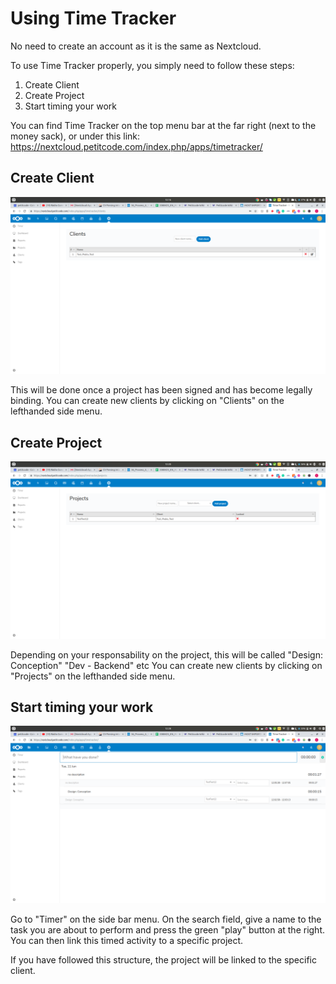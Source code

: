 <!-- TITLE: Time Tracker -->
<!-- SUBTITLE: A quick summary of Time Tracker -->

# Using Time Tracker

No need to create an account as it is the same as Nextcloud.

To use Time Tracker properly, you simply need to follow these steps:

1) Create Client
2) Create Project
3) Start timing your work


You can find Time Tracker on the top menu bar at the far right (next to the money sack), or under this link: https://nextcloud.petitcode.com/index.php/apps/timetracker/


## Create Client

![Screenshot From 2019 06 11 12 16 36](/uploads/screenshot-from-2019-06-11-12-16-36.png "Screenshot From 2019 06 11 12 16 36")

This will be done once a project has been signed and has become legally binding.
You can create new clients by clicking on "Clients" on the lefthanded side menu.

## Create Project

![Create Project](/uploads/guy-pic-uploads/create-project.png "Create Project")

Depending on your responsability on the project, this will be called "Design: Conception" "Dev - Backend"  etc
You can create new clients by clicking on "Projects" on the lefthanded side menu.

## Start timing your work

![Start Timing](/uploads/guy-pic-uploads/start-timing.png "Start Timing")

Go to "Timer" on the side bar menu. On the search field, give a name to the task you are about to perform and press the green "play" button at the right.
You can then link this timed activity to a specific project.

If you have followed this structure, the project will be linked to the specific client.
